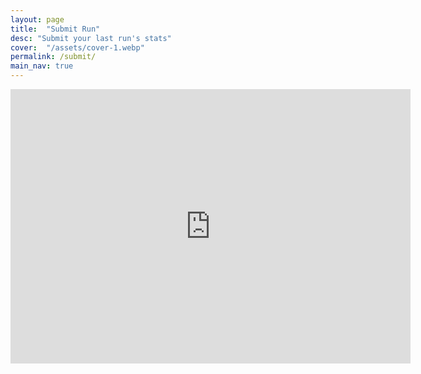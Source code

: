 ```yaml
---
layout: page
title:  "Submit Run"
desc: "Submit your last run's stats"
cover:  "/assets/cover-1.webp"
permalink: /submit/
main_nav: true
---
```

<div class="flex-container">
<nav class="item">
<iframe src="https://docs.google.com/forms/d/e/1FAIpQLSfOzCBBc9NWu8PUAWsiJxy5EDENvZP652JUkGG7dJCL0xoChQ/viewform?embedded=true" width="640" height="439" frameborder="0" marginheight="0" marginwidth="0">Loading…</iframe>
</nav>
</div>
